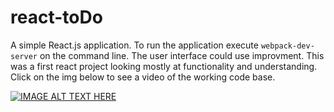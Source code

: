 # react-toDo
A simple React.js application. To run the application execute ```webpack-dev-server``` on the command line. The user interface could use improvment. This was a first react project looking mostly at functionality and understanding. Click on the img below to see a video of the working code base.

[![IMAGE ALT TEXT HERE](https://img.youtube.com/vi/UlihU3W_-SQ/0.jpg)](https://www.youtube.com/watch?v=UlihU3W_-SQ)

